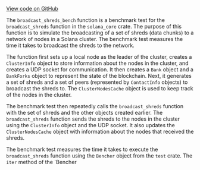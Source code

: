 [View code on GitHub](https://github.com/solana-labs/solana/blob/master/core/benches/cluster_info.rs)

The `broadcast_shreds_bench` function is a benchmark test for the `broadcast_shreds` function in the `solana_core` crate. The purpose of this function is to simulate the broadcasting of a set of shreds (data chunks) to a network of nodes in a Solana cluster. The benchmark test measures the time it takes to broadcast the shreds to the network.

The function first sets up a local node as the leader of the cluster, creates a `ClusterInfo` object to store information about the nodes in the cluster, and creates a UDP socket for communication. It then creates a `Bank` object and a `BankForks` object to represent the state of the blockchain. Next, it generates a set of shreds and a set of peers (represented by `ContactInfo` objects) to broadcast the shreds to. The `ClusterNodesCache` object is used to keep track of the nodes in the cluster.

The benchmark test then repeatedly calls the `broadcast_shreds` function with the set of shreds and the other objects created earlier. The `broadcast_shreds` function sends the shreds to the nodes in the cluster using the `ClusterInfo` object and the UDP socket. It also updates the `ClusterNodesCache` object with information about the nodes that received the shreds.

The benchmark test measures the time it takes to execute the `broadcast_shreds` function using the `Bencher` object from the `test` crate. The `iter` method of the `Bencher